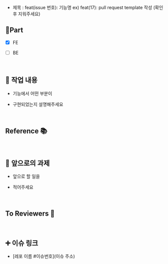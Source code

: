 - 제목 : feat(issue 번호): 기능명
  ex) feat(17): pull request template 작성
  (확인 후 지워주세요)

## 🔘Part

- [x] FE
- [ ] BE 

  <br/>

## 🔎 작업 내용

- 기능에서 어떤 부분이

- 구현되었는지 설명해주세요

  <br/>

## Reference 📚

  <br/>

## 🔧 앞으로의 과제

- 앞으로 할 일을
- 적어주세요

  <br/>
  
## To Reviewers 🙏

  <br/>
  
## ➕ 이슈 링크

- [레포 이름 #이슈번호](이슈 주소)

<br/>
